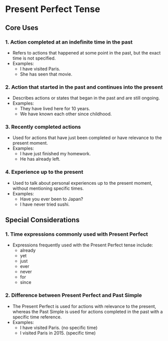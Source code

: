 # Present Perfect Tense

## Core Uses

### 1. Action completed at an indefinite time in the past
- Refers to actions that happened at some point in the past, but the exact time is not specified.
- Examples:
  - I have visited Paris.
  - She has seen that movie.

### 2. Action that started in the past and continues into the present
- Describes actions or states that began in the past and are still ongoing.
- Examples:
  - They have lived here for 10 years.
  - We have known each other since childhood.

### 3. Recently completed actions
- Used for actions that have just been completed or have relevance to the present moment.
- Examples:
  - I have just finished my homework.
  - He has already left.

### 4. Experience up to the present
- Used to talk about personal experiences up to the present moment, without mentioning specific times.
- Examples:
  - Have you ever been to Japan?
  - I have never tried sushi.

## Special Considerations

### 1. Time expressions commonly used with Present Perfect
- Expressions frequently used with the Present Perfect tense include:
  - already
  - yet
  - just
  - ever
  - never
  - for
  - since

### 2. Difference between Present Perfect and Past Simple
- The Present Perfect is used for actions with relevance to the present, whereas the Past Simple is used for actions completed in the past with a specific time reference.
- Examples:
  - I have visited Paris. (no specific time)
  - I visited Paris in 2015. (specific time)
